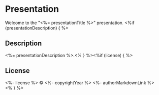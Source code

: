 # Presentation

Welcome to the "<%= presentationTitle %>" presentation. <%if (presentationDescription) { %>

## Description

<%= presentationDescription %>.<% } %><%if (license) { %>

## License

<%- license %> © <%- copyrightYear %> <%- authorMarkdownLink %><% } %>
